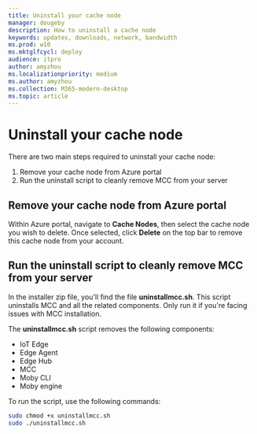 ```yaml
---
title: Uninstall your cache node
manager: dougeby
description: How to uninstall a cache node
keywords: updates, downloads, network, bandwidth
ms.prod: w10
ms.mktglfcycl: deploy
audience: itpro
author: amyzhou
ms.localizationpriority: medium
ms.author: amyzhou
ms.collection: M365-modern-desktop
ms.topic: article
---
```


# Uninstall your cache node

There are two main steps required to uninstall your cache node:


1. Remove your cache node from Azure portal
1. Run the uninstall script to cleanly remove MCC from your server


## Remove your cache node from Azure portal

Within Azure portal, navigate to **Cache Nodes**, then select the cache node you wish to delete. Once selected, click **Delete** on the top bar to remove this cache node from your account. 

## Run the uninstall script to cleanly remove MCC from your server
In the installer zip file, you'll find the file **uninstallmcc.sh**. This script uninstalls MCC and all the related components. Only run it if you're facing issues with MCC installation.

The **uninstallmcc.sh** script removes the following components:

- IoT Edge
- Edge Agent
- Edge Hub
- MCC
- Moby CLI
- Moby engine

To run the script, use the following commands:

```bash
sudo chmod +x uninstallmcc.sh
sudo ./uninstallmcc.sh

```


